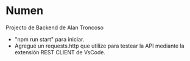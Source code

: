 # Numen
 Projecto de Backend de Alan Troncoso

- "npm run start" para iniciar.
- Agregué un requests.http que utilize para testear la API mediante la extensión REST CLIENT de VsCode.

